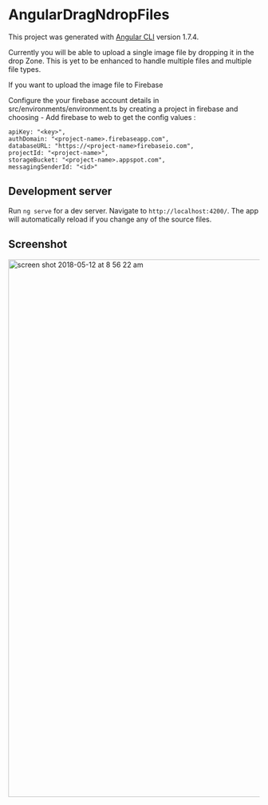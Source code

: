 # AngularDragNdropFiles

This project was generated with [Angular CLI](https://github.com/angular/angular-cli) version 1.7.4.

Currently you will be able to upload a single image file by dropping it in the drop Zone.
This is yet to be enhanced to handle multiple files and multiple file types.

If you want to upload the image file to Firebase

Configure the your firebase account details in src/environments/environment.ts by creating a project in firebase and choosing - Add firebase to web to get the config values : 

    apiKey: "<key>",
    authDomain: "<project-name>.firebaseapp.com",
    databaseURL: "https://<project-name>firebaseio.com",
    projectId: "<project-name>",
    storageBucket: "<project-name>.appspot.com",
    messagingSenderId: "<id>"

## Development server

Run `ng serve` for a dev server. Navigate to `http://localhost:4200/`. The app will automatically reload if you change any of the source files.

## Screenshot

<img width="1076" alt="screen shot 2018-05-12 at 8 56 22 am" src="https://user-images.githubusercontent.com/22128448/39953160-4d311334-55c3-11e8-8d3e-e7eb64055385.png">
